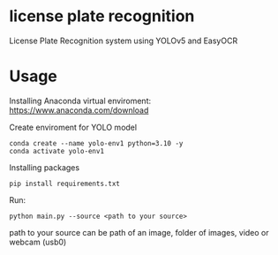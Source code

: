 # license plate recognition
 License Plate Recognition system using YOLOv5 and EasyOCR
# Usage
Installing Anaconda virtual enviroment: https://www.anaconda.com/download

Create enviroment for YOLO model

```
conda create --name yolo-env1 python=3.10 -y 
conda activate yolo-env1
```

Installing packages

```
pip install requirements.txt
```

Run:

```
python main.py --source <path to your source>
```
path to your source can be path of an image, folder of images, video or webcam (usb0)
